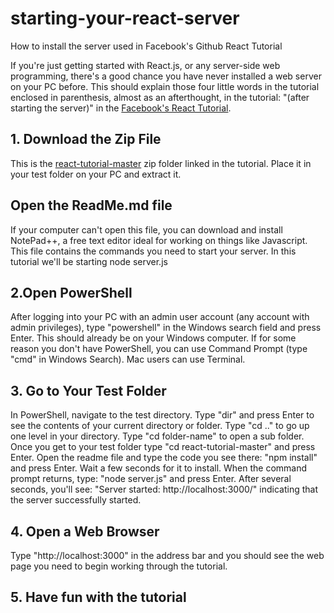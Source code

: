 # starting-your-react-server
<p>How to install the server used in Facebook's Github React Tutorial</p>
<p>If you're just getting started with React.js, or any server-side web programming, there's a good chance you have never installed a web server on your PC before. This should explain those four little words in the tutorial enclosed in parenthesis, almost as an afterthought, in the tutorial: "(after starting the server)" in the <a href="https://facebook.github.io/react/docs/tutorial.html">Facebook's React Tutorial</a>.</p>
<h2>1. Download the Zip File</h2>
This is the <a href="https://github.com/reactjs/react-tutorial/archive/master.zip">react-tutorial-master</a> zip folder linked in the tutorial. Place it in your test folder on your PC and extract it. 
<h2>Open the ReadMe.md file</h2>
If your computer can't open this file, you can download and install </a href="https://notepad-plus-plus.org/">NotePad++</a>, a free text editor ideal for working on things like Javascript. 
This file contains the commands you need to start your server. In this tutorial we'll be starting node server.js
<h2>2.Open PowerShell</h2>
After logging into your PC with an admin user account (any account with admin privileges), type "powershell" in the Windows search field and press Enter. This should already be on your Windows computer. If for some reason you don't have PowerShell, you can use Command Prompt (type "cmd" in Windows Search). Mac users can use Terminal.
<h2>3. Go to Your Test Folder</h2>
In PowerShell, navigate to the test directory.
Type "dir" and press Enter to see the contents of your current directory or folder. 
Type "cd .." to go up one level in your directory.
Type "cd folder-name" to open a sub folder. 
Once you get to your test folder type "cd react-tutorial-master" and press Enter.
Open the readme file and type the code you see there: 
"npm install" and press Enter. Wait a few seconds for it to install.
When the command prompt returns, type: 
"node server.js" and press Enter.
After several seconds, you'll see: 
"Server started: http://localhost:3000/" indicating that the server successfully started.
<h2>4. Open a Web Browser</h2>
Type "http://localhost:3000" in the address bar and you should see the web page you need to begin working through the tutorial.
<h2>5. Have fun with the tutorial</h2>


